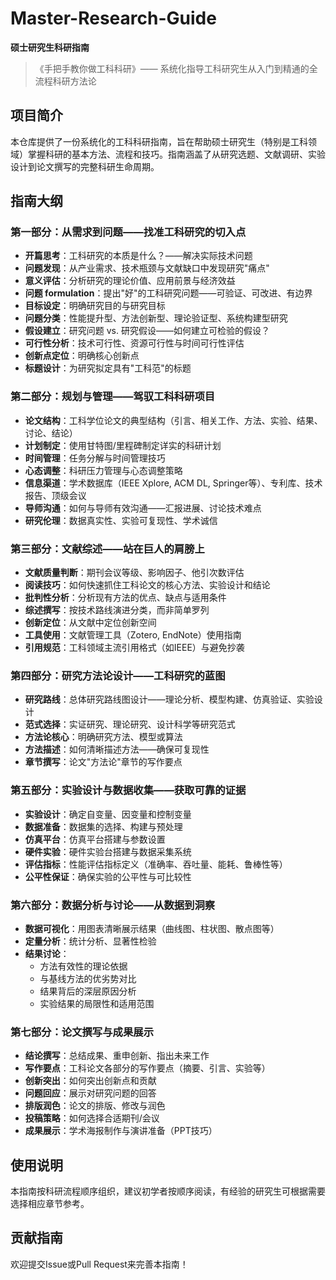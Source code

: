 # Master-Research-Guide
**硕士研究生科研指南**

> 《手把手教你做工科科研》—— 系统化指导工科研究生从入门到精通的全流程科研方法论

## 项目简介

本仓库提供了一份系统化的工科科研指南，旨在帮助硕士研究生（特别是工科领域）掌握科研的基本方法、流程和技巧。指南涵盖了从研究选题、文献调研、实验设计到论文撰写的完整科研生命周期。

## 指南大纲

### 第一部分：从需求到问题——找准工科研究的切入点

- **开篇思考**：工科研究的本质是什么？——解决实际技术问题
- **问题发现**：从产业需求、技术瓶颈与文献缺口中发现研究"痛点"
- **意义评估**：分析研究的理论价值、应用前景与经济效益
- **问题 formulation**：提出"好"的工科研究问题——可验证、可改进、有边界
- **目标设定**：明确研究目的与研究目标
- **问题分类**：性能提升型、方法创新型、理论验证型、系统构建型研究
- **假设建立**：研究问题 vs. 研究假设——如何建立可检验的假设？
- **可行性分析**：技术可行性、资源可行性与时间可行性评估
- **创新点定位**：明确核心创新点
- **标题设计**：为研究拟定具有"工科范"的标题

### 第二部分：规划与管理——驾驭工科科研项目

- **论文结构**：工科学位论文的典型结构（引言、相关工作、方法、实验、结果、讨论、结论）
- **计划制定**：使用甘特图/里程碑制定详实的科研计划
- **时间管理**：任务分解与时间管理技巧
- **心态调整**：科研压力管理与心态调整策略
- **信息渠道**：学术数据库（IEEE Xplore, ACM DL, Springer等）、专利库、技术报告、顶级会议
- **导师沟通**：如何与导师有效沟通——汇报进展、讨论技术难点
- **研究伦理**：数据真实性、实验可复现性、学术诚信

### 第三部分：文献综述——站在巨人的肩膀上

- **文献质量判断**：期刊会议等级、影响因子、他引次数评估
- **阅读技巧**：如何快速抓住工科论文的核心方法、实验设计和结论
- **批判性分析**：分析现有方法的优点、缺点与适用条件
- **综述撰写**：按技术路线演进分类，而非简单罗列
- **创新定位**：从文献中定位创新空间
- **工具使用**：文献管理工具（Zotero, EndNote）使用指南
- **引用规范**：工科领域主流引用格式（如IEEE）与避免抄袭

### 第四部分：研究方法论设计——工科研究的蓝图

- **研究路线**：总体研究路线图设计——理论分析、模型构建、仿真验证、实验设计
- **范式选择**：实证研究、理论研究、设计科学等研究范式
- **方法论核心**：明确研究方法、模型或算法
- **方法描述**：如何清晰描述方法——确保可复现性
- **章节撰写**：论文"方法论"章节的写作要点

### 第五部分：实验设计与数据收集——获取可靠的证据

- **实验设计**：确定自变量、因变量和控制变量
- **数据准备**：数据集的选择、构建与预处理
- **仿真平台**：仿真平台搭建与参数设置
- **硬件实验**：硬件实验台搭建与数据采集系统
- **评估指标**：性能评估指标定义（准确率、吞吐量、能耗、鲁棒性等）
- **公平性保证**：确保实验的公平性与可比较性

### 第六部分：数据分析与讨论——从数据到洞察

- **数据可视化**：用图表清晰展示结果（曲线图、柱状图、散点图等）
- **定量分析**：统计分析、显著性检验
- **结果讨论**：
  - 方法有效性的理论依据
  - 与基线方法的优劣势对比
  - 结果背后的深层原因分析
  - 实验结果的局限性和适用范围

### 第七部分：论文撰写与成果展示

- **结论撰写**：总结成果、重申创新、指出未来工作
- **写作要点**：工科论文各部分的写作要点（摘要、引言、实验等）
- **创新突出**：如何突出创新点和贡献
- **问题回应**：展示对研究问题的回答
- **排版润色**：论文的排版、修改与润色
- **投稿策略**：如何选择合适期刊/会议
- **成果展示**：学术海报制作与演讲准备（PPT技巧）

## 使用说明

本指南按科研流程顺序组织，建议初学者按顺序阅读，有经验的研究生可根据需要选择相应章节参考。

## 贡献指南

欢迎提交Issue或Pull Request来完善本指南！

